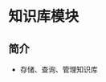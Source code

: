 <!--
 * @Author: jackning 270580156@qq.com
 * @Date: 2024-07-23 11:19:20
 * @LastEditors: jackning 270580156@qq.com
 * @LastEditTime: 2024-07-23 11:19:41
 * @Description: bytedesk.com https://github.com/Bytedesk/bytedesk
 *   Please be aware of the BSL license restrictions before installing Bytedesk IM – 
 *  selling, reselling, or hosting Bytedesk IM as a service is a breach of the terms and automatically terminates your rights under the license. 
 *  仅支持企业内部员工自用，严禁私自用于销售、二次销售或者部署SaaS方式销售 
 *  Business Source License 1.1: https://github.com/Bytedesk/bytedesk/blob/main/LICENSE 
 *  contact: 270580156@qq.com 
 *  联系：270580156@qq.com
 * Copyright (c) 2024 by bytedesk.com, All Rights Reserved. 
-->
# 知识库模块

## 简介

- 存储、查询、管理知识库
